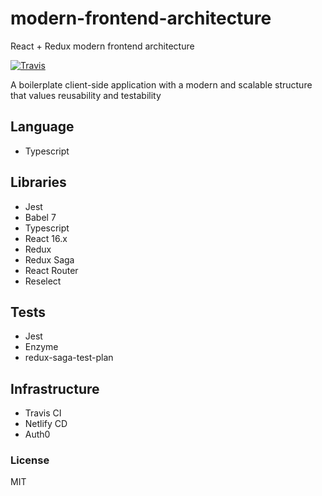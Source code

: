 # modern-frontend-architecture
React + Redux modern frontend architecture

[![Travis](https://img.shields.io/travis/alanrsoares/modern-frontend-architecture/master.svg)](https://travis-ci.org/alanrsoares/modern-frontend-architecture)


A boilerplate client-side application with a modern and scalable structure that values reusability and testability

## Language

- Typescript

## Libraries

- Jest
- Babel 7
- Typescript
- React 16.x
- Redux
- Redux Saga
- React Router
- Reselect

## Tests

- Jest
- Enzyme
- redux-saga-test-plan

## Infrastructure

- Travis CI 
- Netlify CD
- Auth0 

### License
MIT
